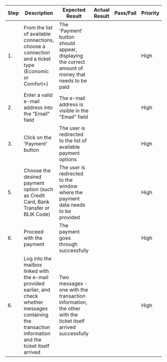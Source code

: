 | Step         | Description            | Expected Result | Actual Result | Pass/Fail | Priority |
|--------------|------------------------|-----------------|---------------|-----------|----------|
| 1.           | From the list of available connections, choose a connection and a ticket type (Economic or Comfort+) | The 'Payment' button should appear, displaying the correct amount of money that needs to be paid  |     |     | High |
| 2.           | Enter a valid e-mail address into the "Email" field | The e-mail address is visible in the "Email" field |     |     | High |
| 3.           | Click on the 'Payment' button | The user is redirected to the list of available payment options |     |     | High |
| 5.           | Choose the desired payment option (such as Credit Card, Bank Transfer or BLIK Code) | The user is redirected to the window where the payment data needs to be provided |     |     | High |
| 6.           | Proceed with the payment | The payment goes through successfully |     |     | High |
| 6. | Log into the mailbox linked with the e-mail provided earlier, and check whether messages containing the transaction information and the ticket itself arrived | Two messages - one with the transaction information, the other with the ticket itself arrived successfully | | | High |
